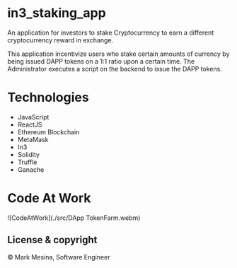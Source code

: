 # in3_staking_app
An application for investors to stake Cryptocurrency to earn a different cryptocurrency reward in exchange. 

This application incentivize users who stake certain amounts of currency by being issued DAPP tokens on a 1:1 ratio upon a certain time. 
The Administrator executes a script on the backend to issue the DAPP tokens.

# Technologies
- JavaScript
- ReactJS
- Ethereum Blockchain
- MetaMask
- In3
- Solidity
- Truffle
- Ganache

# Code At Work
![CodeAtWork](./src/DApp TokenFarm.webm)


## License & copyright
© Mark Mesina, Software Engineer
